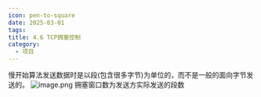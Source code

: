 ```yaml
---
icon: pen-to-square
date: 2025-03-01
tags: 
title: 4.6 TCP拥塞控制
category:
  - 项目
---
```

慢开始算法发送数据时是以段(包含很多字节)为单位的，而不是一般的面向字节发送的。
![image.png](https://cdn.jsdelivr.net/gh/fakeppa/blog-img/20250301150723.png)
拥塞窗口数为发送方实际发送的段数